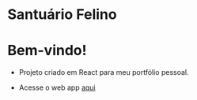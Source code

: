 # Santuário Felino

# Bem-vindo!

- Projeto criado em React para meu portfólio pessoal.

- Acesse o web app [aqui](https://santuario-felino.vercel.app)
